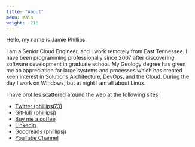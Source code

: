```yaml
---
title: "About"
menu: main
weight: -210
---
```


Hello, my name is Jamie Phillips.

I am a Senior Cloud Engineer, and I work remotely from East Tennessee. I have been programming professionally since 2007 after discovering software development in graduate school. My Geology degree has given me an appreciation for large systems and processes which has created keen interest in Solutions Architecture, DevOps, and the Cloud. During the day I work on Windows, but at night I am all about Linux.

I have profiles scattered around the web at the following sites:

* [Twitter (phillipsj73)](https://twitter.com/phillipsj73)
* [GitHub (phillipsj)](https://github.com/phillipsj)
* [Buy me a coffee](https://www.buymeacoffee.com/aQPnJ73O8)
* [LinkedIn](https://www.linkedin.com/in/jamie-phillips-695927b0)
* [Goodreads (phillipsj)](http://www.goodreads.com/phillipsj)
* [YouTube Channel](https://www.youtube.com/channel/UCKGt52ca8BvLTgDP5KIKzCA)
